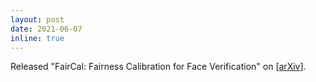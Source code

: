 ```yaml
---
layout: post
date: 2021-06-07
inline: true
---
```


Released "FairCal: Fairness Calibration for Face Verification" on [<a href="https://arxiv.org/abs/2106.03761">arXiv</a>].
